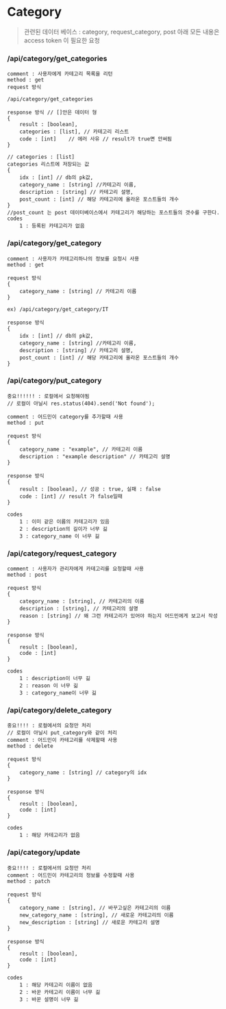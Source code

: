 # Category

> 관련된 데이터 베이스 : category, request_category, post
> 아래 모든 내용은 access token 이 필요한 요청

### /api/category/get_categories
    
    comment : 사용자에게 카테고리 목록을 리턴
    method : get
    request 방식 
    
    /api/category/get_categories

    response 방식 // []안은 데이터 형
    {
        result : [boolean],
        categories : [list], // 카테고리 리스트
        code : [int]    // 에러 사유 // result가 true면 안써됨
    }

    // categories : [list]
    categories 리스트에 저장되는 값
    {
        idx : [int] // db의 pk값,
        category_name : [string] //카테고리 이름,
        description : [string] // 카테고리 설명,
        post_count : [int] // 해당 카테고리에 올라온 포스트들의 개수
    }
    //post_count 는 post 데이터베이스에서 카테고리가 해당하는 포스트들의 갯수를 구한다.
    codes 
        1 : 등록된 카테고리가 없음 
    
### /api/category/get_category

    comment : 사용자가 카테고리하나의 정보를 요청시 사용
    method : get

    request 방식
    {
        category_name : [string] // 카테고리 이름
    }

    ex) /api/category/get_category/IT

    response 방식
    {
        idx : [int] // db의 pk값,
        category_name : [string] //카테고리 이름,
        description : [string] // 카테고리 설명,
        post_count : [int] // 해당 카테고리에 올라온 포스트들의 개수
    }

### /api/category/put_category
    
    중요!!!!!! : 로컬에서 요청해야됨
    // 로컬이 아닐시 res.status(404).send('Not found');

    comment : 어드민이 category를 추가할때 사용
    method : put

    request 방식
    {
        category_name : "example", // 카테고리 이름
        description : "example description" // 카테고리 설명
    }

    response 방식
    {
        result : [boolean], // 성공 : true, 실패 : false
        code : [int] // result 가 false일때
    }

    codes
        1 : 이미 같은 이름의 카테고리가 있음
        2 : description의 길이가 너무 긺
        3 : category_name 이 너무 긺

### /api/category/request_category

    comment : 사용자가 관리자에게 카테고리를 요청할때 사용
    method : post
    
    request 방식
    {
        category_name : [string], // 카테고리의 이름
        description : [string], // 카테고리의 설명
        reason : [string] // 왜 그런 카테고리가 있어야 하는지 어드민에게 보고서 작성
    }

    response 방식
    {
        result : [boolean], 
        code : [int]
    }

    codes
        1 : description이 너무 긺
        2 : reason 이 너무 긺
        3 : category_name이 너무 긺

### /api/category/delete_category

    중요!!!! : 로컬에서의 요청만 처리
    // 로컬이 아닐시 put_category와 같이 처리
    comment : 어드민이 카테고리를 삭제할때 사용
    method : delete
    
    request 방식
    {
        category_name : [string] // category의 idx
    }

    response 방식
    {
        result : [boolean],
        code : [int]
    }

    codes
        1 : 해당 카테고리가 없음

### /api/category/update

    중요!!!! : 로컬에서의 요청만 처리
    comment : 어드민이 카테고리의 정보를 수정할때 사용
    method : patch

    request 방식
    {
        category_name : [string], // 바꾸고싶은 카테고리의 이름
        new_category_name : [string], // 새로운 카테고리의 이름
        new_description : [string] // 새로운 카테고리 설명
    }

    response 방식
    {
        result : [boolean],
        code : [int]
    }

    codes
        1 : 해당 카테고리 이름이 없음
        2 : 바꾼 카테고리 이름이 너무 긺
        3 : 바꾼 설명이 너무 긺